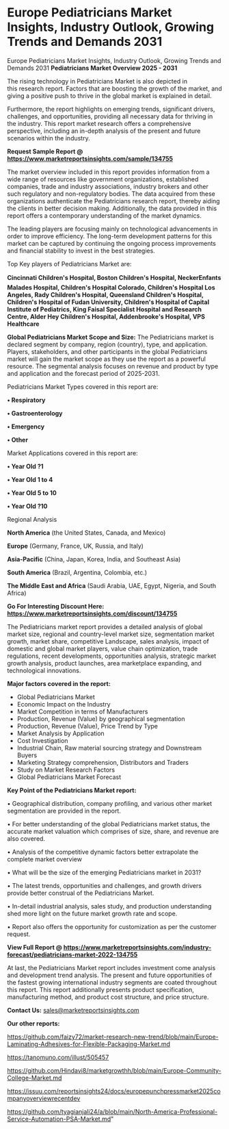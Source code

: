 # Europe Pediatricians Market Insights, Industry Outlook, Growing Trends and Demands 2031
Europe Pediatricians Market Insights, Industry Outlook, Growing Trends and Demands 2031
<Strong> Pediatricians Market Overview 2025 - 2031</strong>

The rising technology in Pediatricians Market is also depicted in this research report. Factors that are boosting the growth of the market, and giving a positive push to thrive in the global market is explained in detail.

Furthermore, the report highlights on emerging trends, significant drivers, challenges, and opportunities, providing all necessary data for thriving in the industry. This report market research offers a comprehensive perspective, including an in-depth analysis of the present and future scenarios within the industry.

<strong>Request Sample Report @ <a href=https://www.marketreportsinsights.com/sample/134755>https://www.marketreportsinsights.com/sample/134755</a></strong>

The market overview included in this report provides information from a wide range of resources like government organizations, established companies, trade and industry associations, industry brokers and other such regulatory and non-regulatory bodies. The data acquired from these organizations authenticate the Pediatricians research report, thereby aiding the clients in better decision making. Additionally, the data provided in this report offers a contemporary understanding of the market dynamics.

The leading players are focusing mainly on technological advancements in order to improve efficiency. The long-term development patterns for this market can be captured by continuing the ongoing process improvements and financial stability to invest in the best strategies.

Top Key players of Pediatricians Market are:

<strong>Cincinnati Children's Hospital, Boston Children's Hospital, NeckerEnfants Malades Hospital, Children's Hospital Colorado, Children's Hospital Los Angeles, Rady Children's Hospital, Queensland Children's Hospital, Children's Hospital of Fudan University, Children's Hospital of Capital Institute of Pediatrics, King Faisal Specialist Hospital and Research Centre, Alder Hey Children's Hospital, Addenbrooke's Hospital, VPS Healthcare</strong>

<strong><b>Global Pediatricians Market Scope and Size:</b></strong>
The Pediatricians market is declared segment by company, region (country), type, and application. Players, stakeholders, and other participants in the global Pediatricians market will gain the market scope as they use the report as a powerful resource. The segmental analysis focuses on revenue and product by type and application and the forecast period of 2025-2031.

Pediatricians Market Types covered in this report are:

<strong>• Respiratory

• Gastroenterology

• Emergency

• Other</strong>

Market Applications covered in this report are:

<strong>• Year Old ?1

• Year Old 1 to 4

• Year Old 5 to 10

• Year Old ?10</strong> 

Regional Analysis

<strong>North America</strong> (the United States, Canada, and Mexico)

<strong>Europe</strong> (Germany, France, UK, Russia, and Italy)

<strong>Asia-Pacific</strong> (China, Japan, Korea, India, and Southeast Asia)

<strong>South America</strong> (Brazil, Argentina, Colombia, etc.)

<strong>The Middle East and Africa</strong> (Saudi Arabia, UAE, Egypt, Nigeria, and South Africa)

<strong>Go For Interesting Discount Here: <a href=https://www.marketreportsinsights.com/discount/134755>https://www.marketreportsinsights.com/discount/134755</a></strong>

The Pediatricians market report provides a detailed analysis of global market size, regional and country-level market size, segmentation market growth, market share, competitive Landscape, sales analysis, impact of domestic and global market players, value chain optimization, trade regulations, recent developments, opportunities analysis, strategic market growth analysis, product launches, area marketplace expanding, and technological innovations.

<strong><b>Major factors covered in the report:</b></strong>
<ul>
  <li>Global Pediatricians Market </li>
  <li>Economic Impact on the Industry</li>
  <li>Market Competition in terms of Manufacturers</li>
  <li>Production, Revenue (Value) by geographical segmentation</li>
  <li>Production, Revenue (Value), Price Trend by Type</li>
  <li>Market Analysis by Application</li>
  <li>Cost Investigation</li>
  <li>Industrial Chain, Raw material sourcing strategy and Downstream Buyers</li>
  <li>Marketing Strategy comprehension, Distributors and Traders</li>
  <li>Study on Market Research Factors</li>
  <li>Global Pediatricians Market Forecast</li>
</ul>

<strong><b>Key Point of the Pediatricians Market report:</b></strong>

• Geographical distribution, company profiling, and various other market segmentation are provided in the report.

• For better understanding of the global Pediatricians market status, the accurate market valuation which comprises of size, share, and revenue are also covered.

• Analysis of the competitive dynamic factors better extrapolate the complete market overview

• What will be the size of the emerging Pediatricians market in 2031?

• The latest trends, opportunities and challenges, and growth drivers provide better construal of the Pediatricians Market.

• In-detail industrial analysis, sales study, and production understanding shed more light on the future market growth rate and scope.

• Report also offers the opportunity for customization as per the customer request.

<strong><b>View Full Report @ <a href=https://www.marketreportsinsights.com/industry-forecast/pediatricians-market-2022-134755>https://www.marketreportsinsights.com/industry-forecast/pediatricians-market-2022-134755</a></b></strong>


At last, the Pediatricians Market report includes investment come analysis and development trend analysis. The present and future opportunities of the fastest growing international industry segments are coated throughout this report. This report additionally presents product specification, manufacturing method, and product cost structure, and price structure.

<strong>Contact Us:</strong>
sales@marketreportsinsights.com

<strong>Our other reports:</strong>

<a href=https://github.com/faizy72/market-research-new-trend/blob/main/Europe-Laminating-Adhesives-for-Flexible-Packaging-Market.md>https://github.com/faizy72/market-research-new-trend/blob/main/Europe-Laminating-Adhesives-for-Flexible-Packaging-Market.md</a>

<a href=https://tanomuno.com/illust/505457>https://tanomuno.com/illust/505457</a>

<a href=https://github.com/Hindavi8/marketgrowthh/blob/main/Europe-Community-College-Market.md>https://github.com/Hindavi8/marketgrowthh/blob/main/Europe-Community-College-Market.md</a>

<a href=https://issuu.com/reportsinsights24/docs/europepunchpressmarket2025companyoverviewrecentdev>https://issuu.com/reportsinsights24/docs/europepunchpressmarket2025companyoverviewrecentdev</a>

<a href=https://github.com/tyagianjali24/a/blob/main/North-America-Professional-Service-Automation-PSA-Market.md>https://github.com/tyagianjali24/a/blob/main/North-America-Professional-Service-Automation-PSA-Market.md</a>"
